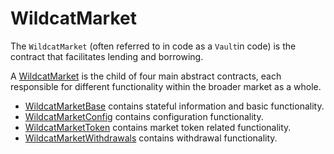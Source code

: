 # WildcatMarket

The `WildcatMarket` (often referred to in code as a `Vault`in code) is the contract that facilitates lending and borrowing.

A [WildcatMarket](wildcatmarket.sol.md) is the child of four main abstract contracts, each responsible for different functionality within the broader market as a whole.

* [WildcatMarketBase](wildcatmarketbase.sol.md) contains stateful information and basic functionality.
* [WildcatMarketConfig](wildcatmarketconfig.sol.md) contains configuration functionality.
* [WildcatMarketToken](wildcatmarkettoken.sol.md) contains market token related functionality.
* [WildcatMarketWithdrawals](wildcatmarketwithdrawals.sol.md) contains withdrawal functionality.
